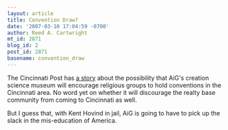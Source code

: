 ```yaml
---
layout: article
title: Convention Draw?
date: '2007-03-10 17:04:59 -0700'
author: Reed A. Cartwright
mt_id: 2871
blog_id: 2
post_id: 2871
basename: convention_draw
---
```

The Cincinnati Post has [a story](http://news.cincypost.com/apps/pbcs.dll/article?AID=/20070309/NEWS01/703090377) about the possibility that AiG's creation science museum will encourage religious groups to hold conventions in the Cincinnati area.  No word yet on whether it will discourage the realty base community from coming to Cincinnati as well.

But I guess that, with Kent Hovind in jail, AiG is going to have to pick up the slack in the mis-education of America.
